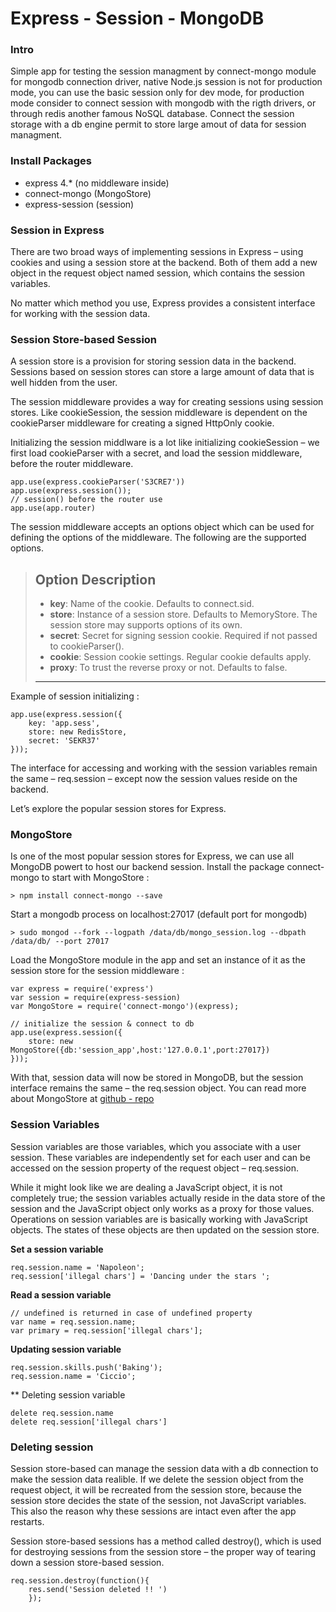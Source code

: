 Express - Session - MongoDB 
=================

### Intro 
Simple app for testing the session managment by connect-mongo module for mongodb 
connection driver, native Node.js session is not for production mode, you can use the 
basic session only for dev mode, for production mode consider to connect session with mongodb 
with the rigth drivers, or through redis another famous NoSQL database. Connect the session storage 
with a db engine permit to store large amout of data for session managment. 

### Install Packages 

+ express 4.* 		(no middleware inside)
+ connect-mongo 	(MongoStore) 
+ express-session  	(session)

### Session in Express
There are two broad ways of implementing sessions in Express – using cookies and using a session
store at the backend. Both of them add a new object in the request object named session, which contains the session variables.

No matter which method you use, Express provides a consistent interface for working with the session data.

### Session Store-based Session 
A session store is a provision for storing session data in the backend. Sessions based on session stores can store a large amount of data that is well hidden from the user.

The session middleware provides a way for creating sessions using session stores. Like cookieSession, the session middleware is dependent on the cookieParser middleware for creating a signed HttpOnly cookie.

Initializing the session middlware is a lot like initializing cookieSession – we first load cookieParser with a secret, and load the session middleware, before the router middleware.

	app.use(express.cookieParser('S3CRE7'))
	app.use(express.session());
	// session() before the router use 
	app.use(app.router)

The session middleware accepts an options object which can be used for defining the options of the middleware. The following are the supported options.

>Option	Description
>-----------------------------------------------------------------------------------------------------------------
> + **key**: Name of the cookie. Defaults to connect.sid.
> + **store**: Instance of a session store. Defaults to MemoryStore. The session store may supports options of its own.
> + **secret**: Secret for signing session cookie. Required if not passed to cookieParser().
> + **cookie**: Session cookie settings. Regular cookie defaults apply.
> + **proxy**: To trust the reverse proxy or not. Defaults to false.
>-----------------------------------------------------------------------------------------------------------------

Example of session initializing : 

	app.use(express.session({
  		key: 'app.sess',
  		store: new RedisStore,
  		secret: 'SEKR37'
	}));

The interface for accessing and working with the session variables remain the same – req.session – except now the session values reside on the backend.

Let’s explore the popular session stores for Express.

### MongoStore 
Is one of the most popular session stores for Express, we can use all MongoDB powert to host our backend session. Install 
the package connect-mongo to start with MongoStore : 

	> npm install connect-mongo --save 
	
Start a mongodb process on localhost:27017 (default port for mongodb)

	> sudo mongod --fork --logpath /data/db/mongo_session.log --dbpath /data/db/ --port 27017

Load the MongoStore module in the app and set an instance of it as the session store for the session middleware : 

	var express = require('express')
	var session = require(express-session)
	var MongoStore = require('connect-mongo')(express);

	// initialize the session & connect to db 
	app.use(express.session({
		store: new MongoStore({db:'session_app',host:'127.0.0.1',port:27017})
	}));

With that, session data will now be stored in MongoDB, but the session interface remains the same – the req.session object.
You can read more about MongoStore at [github - repo][1]


### Session Variables

Session variables are those variables, which you associate with a user session. These variables are independently set for each user and can be accessed on the session property of the request object – req.session.

While it might look like we are dealing a JavaScript object, it is not completely true; the session variables actually reside in the data store of the session and the JavaScript object only works as a proxy for those values.
Operations on session variables are is basically working with JavaScript objects. The states of these objects are then updated on the session store.

**Set a session variable** 

	req.session.name = 'Napoleon';
	req.session['illegal chars'] = 'Dancing under the stars ';

**Read a session variable** 

	// undefined is returned in case of undefined property 
	var name = req.session.name; 
	var primary = req.session['illegal chars'];

**Updating session variable** 

	req.session.skills.push('Baking');
	req.session.name = 'Ciccio';

** Deleting session variable 

	delete req.session.name
	delete req.session['illegal chars']


### Deleting session 
Session store-based can manage the session data with a db connection to make the session data realible. If we delete the session object from the request object, it will be recreated from the session store, because the session store decides the state of the session, not JavaScript variables. This also the reason why these sessions are intact even after the app restarts.

Session store-based sessions has a method called destroy(), which is used for destroying sessions from the session store – the proper way of tearing down a session store-based session.

	req.session.destroy(function(){
		res.send('Session deleted !! ')
		});




 [1]: https://github.com/kcbanner/connect-mongo.









